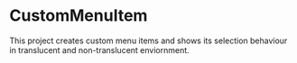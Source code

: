 # CustomMenuItem
This project creates custom menu items and shows its selection behaviour in translucent and non-translucent enviornment.
